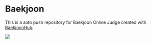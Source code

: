 # Baekjoon





This is a auto push repository for Baekjoon Online Judge created with [BaekjoonHub](https://github.com/BaekjoonHub/BaekjoonHub).

<img src="http://mazassumnida.wtf/api/v2/generate_badge?boj=xmflak20">
